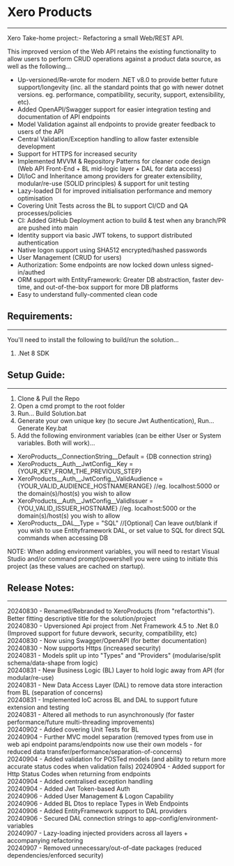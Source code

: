 # Xero Products
---------------

Xero Take-home project:- Refactoring a small Web/REST API.  

This improved version of the Web API retains the existing functionality to allow users to perform CRUD operations against a product data source, as well as the following...  

- Up-versioned/Re-wrote for modern .NET v8.0 to provide better future support/longevity (inc. all the standard points that go with newer dotnet versions. eg. performance, compatibility, security, support, extensibility, etc).  
- Added OpenAPI/Swagger support for easier integration testing and documentation of API endpoints  
- Model Validation against all endpoints to provide greater feedback to users of the API
- Central Validation/Exception handling to allow faster extensible development
- Support for HTTPS for increased security  
- Implemented MVVM & Repository Patterns for cleaner code design (Web API Front-End + BL mid-logic layer + DAL for data access)  
- DI/IoC and Inheritance among providers for greater extensibility, modular/re-use (SOLID principles) & support for unit testing 
- Lazy-loaded DI for improved initialisation performance and memory optimisation  
- Covering Unit Tests across the BL to support CI/CD and QA processes/policies  
- CI: Added GitHub Deployment action to build & test when any branch/PR are pushed into main  
- Identity support via basic JWT tokens, to support distributed authentication  
- Native logon support using SHA512 encrypted/hashed passwords  
- User Management (CRUD for users)   
- Authorization: Some endpoints are now locked down unless signed-in/authed  
- ORM support with EntityFramework: Greater DB abstraction, faster dev-time, and out-of-the-box support for more DB platforms  
- Easy to understand fully-commented clean code  


## Requirements:
----------------
You'll need to install the following to build/run the solution...  
1. .Net 8 SDK

## Setup Guide:
---------------
1. Clone & Pull the Repo  
2. Open a cmd prompt to the root folder  
3. Run... Build Solution.bat  
4. Generate your own unique key (to secure Jwt Authentication), Run... Generate Key.bat
5. Add the following environment variables (can be either User or System variables. Both will work)...  
  - XeroProducts__ConnectionString__Default = {DB connection string}  
  - XeroProducts__Auth__JwtConfig__Key = {YOUR_KEY_FROM_THE_PREVIOUS_STEP}  
  - XeroProducts__Auth__JwtConfig__ValidAudience = {YOUR_VALID_AUDIENCE_HOSTNAMERANGE} //eg. localhost:5000 or the domain(s)/host(s) you wish to allow  
  - XeroProducts__Auth__JwtConfig__ValidIssuer =  {YOU_VALID_ISSUER_HOSTNAME} //eg. localhost:5000 or the domain(s)/host(s) you wish to allow  
  - XeroProducts__DAL__Type = "SQL" //[Optional] Can leave out/blank if you wish to use Entityframework DAL, or set value to SQL for direct SQL commands when accessing DB  

NOTE: When adding environment variables, you will need to restart Visual Studio and/or command prompt/powershell you were using to initiate this project (as these values are cached on startup).  


## Release Notes: 
-----------------
20240830 - Renamed/Rebranded to XeroProducts (from "refactorthis"). Better fitting descriptive title for the solution/project  
20240830 - Upversioned Api project from .Net Framework 4.5 to .Net 8.0 (Improved support for future devwork, security, compatibility, etc)  
20240830 - Now using Swagger/OpenAPI (for better documentation)  
20240830 - Now supports Https (increased security)  
20240831 - Models split up into "Types" and "Providers" (modularise/split schema/data-shape from logic)  
20240831 - New Business Logic (BL) Layer to hold logic away from API (for modular/re-use)  
20240831 - New Data Access Layer (DAL) to remove data store interaction from BL (separation of concerns)  
20240831 - Implemented IoC across BL and DAL to support future extension and testing  
20240831 - Altered all methods to run asynchronously (for faster performance/future multi-threading improvements)  
20240902 - Added covering Unit Tests for BL  
20240904 - Further MVC model separation (removed types from use in web api endpoint params/endpoints now use their own models - for reduced data transfer/performance/separation-of-concerns)  
20240904 - Added validation for POSTed models (and ability to return more accurate status codes when validation fails)
20240904 - Added support for Http Status Codes when returning from endpoints  
20240904 - Added centralised exception handling  
20240904 - Added Jwt Token-based Auth  
20240906 - Added User Management & Logon Capability  
20240906 - Added BL Dtos to replace Types in Web Endpoints  
20240906 - Added EntityFramework support to DAL providers  
20240906 - Secured DAL connection strings to app-config/environment-variables  
20240907 - Lazy-loading injected providers across all layers + accompanying refactoring  
20240907 - Removed unnecessary/out-of-date packages (reduced dependencies/enforced security)  